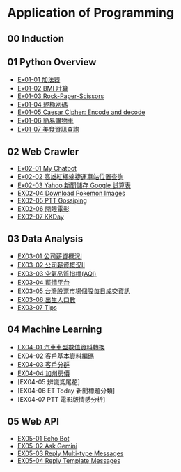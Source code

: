 # Application of Programming
## 00 Induction
## 01 Python Overview
- [Ex01-01 加法器](https://colab.research.google.com/drive/1j-b_ro5p_gn6CVfSPKJbs-3ONV1mUslK?hl=zh-tw#scrollTo=Kakwox-T2f7o)
- [Ex01-02 BMI 計算](https://colab.research.google.com/drive/1c4l5DTfAKPCvTL1l7EMBVOaJTdx-BZW3?hl=zh-tw)
- [Ex01-03 Rock-Paper-Scissors](https://colab.research.google.com/drive/1IWkaiyZwpdFrmcujFldE4NOnFcrkk2qK?hl=zh-tw)
- [Ex01-04 終極密碼](https://colab.research.google.com/drive/1icTkRGyu-rk4SAZ2-PW4PhMnkHKvnUES?hl=zh-tw)
- [Ex01-05 Caesar Cipher: Encode and decode](https://colab.research.google.com/drive/157L1cxmgtB4Bhw57ON4rFk_d-89L6g0W?hl=zh-tw)
- [Ex01-06 簡易購物車](https://colab.research.google.com/drive/1aeUbyqwVKUbRG_7VTVIgfUHCrJfpVvj5?hl=zh-tw#updateTitle=true&folderId=1muukYSYVVcShntB5vtfdxjPQl2zGZRoT&scrollTo=DFf_mRZFNfeL)
- [Ex01-07 美食資訊查詢](https://colab.research.google.com/drive/1sK6ag6wSpchPgX7wgBC3slbw6qEx2rbf?hl=zh-tw)
## 02 Web Crawler
- [Ex02-01 My Chatbot](https://colab.research.google.com/github/dodor3030/303030/blob/main/EX02_01_My_Chatbot.ipynb)
- [Ex02-02 高雄紅橘線捷運車站位置查詢](https://colab.research.google.com/drive/11WKpDox555mBTt1xEKfJbdIPQKY0-yJW?hl=zh-tw#scrollTo=coaMzMtgfKCq)
- [Ex02-03 Yahoo 新聞儲存 Google 試算表](https://colab.research.google.com/drive/1ncC103kKEOIIjMQoUtwzJy413qoinbpL?hl=zh-tw#scrollTo=QVJJHa9q96GZ)
- [EX02-04 Download Pokemon Images](https://colab.research.google.com/drive/1ncBoFNWh1SrvZbhAphF2tGcqnuWpNiVq?hl=zh-tw#scrollTo=iqo59eMKCX7L)
- [EX02-05 PTT Gossiping](https://colab.research.google.com/drive/18s8Z8AQQGI2MvjnsSva6Ll1jVKW_aVaD?hl=zh-tw#scrollTo=35id7aU1C51o)
- [EX02-06 開眼電影](https://colab.research.google.com/drive/1qnqr-yyU4w7wavvhTOMtJv25Uee7Bl6o?hl=zh-tw#scrollTo=4SLEULTNRK-q)
- [EX02-07 KKDay](https://colab.research.google.com/drive/120MGYTis0KNTLBfMLyvb3haIDn8W_N9p?hl=zh-tw#scrollTo=BI-FrEFbZD1A)

## 03 Data Analysis
- [EX03-01 公司薪資概況Ⅰ](https://colab.research.google.com/drive/1cz9DZTvNIuEBibEm8ZXIz5Sjri-wPorD?hl=zh-tw#scrollTo=zTLoLzrpK5Qu)
- [EX03-02 公司薪資概況Ⅱ](https://colab.research.google.com/github/dodor3030/303030/blob/main/EX03_02_%E5%85%AC%E5%8F%B8%E8%96%AA%E8%B3%87%E6%A6%82%E6%B3%81%E2%85%A1.ipynb)
- [EX03-03 空氣品質指標(AQI)](https://colab.research.google.com/drive/1obcOudj83ipuAP4f3zop_HxKQlpE4b9n?hl=zh-tw#scrollTo=onQ252RBL5U7)
- [EX03-04 薪情平台](https://colab.research.google.com/drive/16Z-PvjYUnL6yKeaytoDBAlwM5nQbPIKn?hl=zh-tw#scrollTo=MJQMxAhMetK7)
- [EX03-05 台灣股票市場個股每日成交資訊](https://colab.research.google.com/drive/13ko1VXxrxNVOJKvxmO6Q3H-kaBbyAKdW?hl=zh-tw#scrollTo=rbJDaHU3Tb2M)
- [EX03-06 出生人口數](https://colab.research.google.com/drive/1yPhcOxsoNBu7bIoLzKDZCVFGhSyEHSzj?hl=zh-tw#scrollTo=iK9ezrqWnQGk)
- [EX03-07 Tips](https://colab.research.google.com/drive/1L3LyJoEQAdVhLBReMmHX4kwkXetRxOOl?hl=zh-tw#scrollTo=uA_FFZHptBPG)

## 04 Machine Learning
- [EX04-01 汽車車型數值資料轉換](https://colab.research.google.com/drive/1QJBaK3q1BhwcOwS2jcveEM_7TzboLsYN?hl=zh-tw#scrollTo=dgFxUZDX3iUm)
- [EX04-02 客戶基本資料編碼](https://colab.research.google.com/drive/1BjzXwGrzX7WpjlF9AswqQJvvCERUOmxS?hl=zh-tw#scrollTo=ZPIX5VvCzII-)
- [EX04-03 客戶分群](https://colab.research.google.com/drive/1KbCK2fr-q59HmpJXRfocDdSAPf7wfxaz?hl=zh-tw#scrollTo=1PnW5i6q3F7g)
- [EX04-04 加州房價](https://colab.research.google.com/drive/1qIXk_yMz1d4dfD10f9rt585lI0XIJji0?hl=zh-tw#scrollTo=RlGiOKputV6T)
- [EX04-05 辨識鳶尾花]
- [EX04-06 ET Today 新聞標題分類]
- [EX04-07 PTT 電影版情感分析]
  
## 05 Web API
- [EX05-01 Echo Bot](https://colab.research.google.com/drive/1XA9iE4lfUSQQJrKimw35jJKF5wivKqnB?usp=classroom_web#scrollTo=UygnOdE2qbVi)
- [EX05-02 Ask Gemini](https://colab.research.google.com/drive/1l2Ztkz7iGrIE0HQR_aQW2bMEL111j9Aj?hl=zh-tw#scrollTo=0-3BduHZgsoa)
- [EX05-03 Reply Multi-type Messages](https://colab.research.google.com/drive/17budVrDBkOmz9_xhqp8YUVh9AwDRR3R2?hl=zh-tw#scrollTo=bWwS74SewRQ6)
- [EX05-04 Reply Template Messages](https://colab.research.google.com/drive/1lTZqv--kIlKO5wivab3q-MCRNciHQcOa?hl=zh-tw#scrollTo=DHmp2oDVgVm_)
